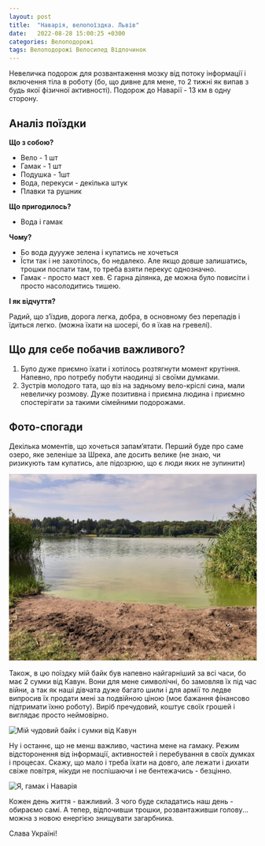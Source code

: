 ```yaml
---
layout: post
title:  "Наварія, велопоїздка. Львів"
date:   2022-08-28 15:00:25 +0300
categories: Велоподорожі
tags: Велоподорожі Велосипед Відпочинок
---
```

Невеличка подорож для розвантаження мозку від потоку інформації і включення тіла в роботу (бо, що дивне для мене, то 2 тижні як випав з будь якої фізичної активності). Подорож до Наварії - 13 км в одну сторону.

## Аналіз поїздки

**Що з собою?**

- Вело - 1 шт
- Гамак - 1 шт
- Подушка - 1шт
- Вода, перекуси - декілька штук
- Плавки та рушник

**Що пригодилось?**

- Вода і гамак

**Чому?**

- Бо вода дуууже зелена і купатись не хочеться
- Їсти так і не захотілось, бо недалеко. Але якщо довше залишатись, трошки поспати там, то треба взяти перекус однозначно.
- Гамак - просто маст хев. Є гарна ділянка, де можна було повисіти і просто насолодитись тишею.

**І як відчуття?**

Радий, що зʼїздив, дорога легка, добра, в основному без перепадів і їдиться легко. (можна їхати на шосері, бо я їхав на гревелі).

## Що для себе побачив важливого?

1. Було дуже приємно їхати і хотілось розтягнути момент крутіння. Напевно, про потребу побути наодинці зі своїми думками.
2. Зустрів молодого тата, що віз на задньому вело-кріслі сина, мали невеличку розмову. Дуже позитивна і приємна людина і приємно спостерігати за такими сімейними подорожами.

## Фото-спогади

Декілька моментів, що хочеться запамʼятати. Перший буде про саме озеро, яке зеленіше за Шрека, але досить велике (не знаю, чи ризикують там купатись, але підозрюю, що є люди яких не зупинити)

![Зелене озеро Наварії](/assets/2022-08-28/20220828_104605.jpg)

Також, в цю поїздку мій байк був напевно найгарніший за всі часи, бо має 2 сумки від Кавун. Вони для мене символічні, бо замовляв їх під час війни, а так як наші дівчата дуже багато шили і для армії то ледве випросив їх продати мені за подвійною ціною (моє бажання фінансово підтримати їхню роботу). Виріб пречудовий, коштує своїх грошей і виглядає просто неймовірно.

![Мій чудовий байк і сумки від Кавун](/assets/2022-08-28/20220828_120728.jpg)

Ну і останнє, що не менш важливо, частина мене на гамаку. Режим відсторонення від інформації, активностей і перебування в своїх думках і процесах. Скажу, що мало і треба їхати на довго, але лежати і дихати свіже повітря, нікуди не поспішаючи і не бентежачись - безцінно.

![Я, гамак і Наварія](/assets/2022-08-28/20220828_111849.jpg)

Кожен день життя - важливий. З чого буде складатись наш день - обираємо самі. А тепер, відпочивши трошки, розвантаживши голову... можна з новою енергією знищувати загарбника. 

Слава Україні!